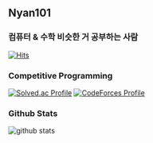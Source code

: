 ## Nyan101

### 컴퓨터 & 수학 비슷한 거 공부하는 사람
[![Hits](https://hits.seeyoufarm.com/api/count/incr/badge.svg?url=https%3A%2F%2Fgithub.com%2Fnyan101)](https://hits.seeyoufarm.com)

### Competitive Programming
[![Solved.ac Profile](http://mazassumnida.wtf/api/v2/generate_badge?boj=nyan101)](https://solved.ac/nyan101)
<a href="https://codeforces.com/profile/nyan101" rel="nofollow"><img align=top src="http://cf.leed.at?id=nyan101" alt="CodeForces Profile" style="max-width: 100%;"></a>

### Github Stats
![github stats](https://github-readme-stats.vercel.app/api?username=nyan101&show_icons=true)
